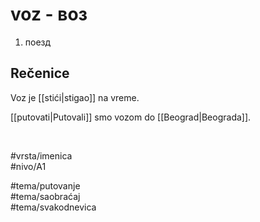 # voz - воз

1. поезд

## Rečenice

Voz je [[stići|stigao]] na vreme.

[[putovati|Putovali]] smo vozom do [[Beograd|Beograda]].

<br>

#vrsta/imenica  
#nivo/A1  

#tema/putovanje  
#tema/saobraćaj  
#tema/svakodnevica
